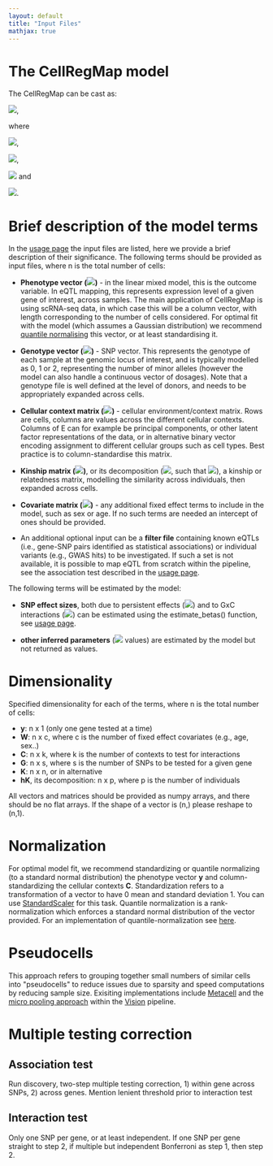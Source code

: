 ```yaml
---
layout: default
title: "Input Files"
mathjax: true
---
```


# The CellRegMap model

The CellRegMap can be cast as:

<img src="https://render.githubusercontent.com/render/math?math=y = W\alpha %2B g\beta_G %2B g \odot \beta_{GxC} %2B c %2B u %2B \epsilon">,

where 

<img src="https://render.githubusercontent.com/render/math?math=\beta_{GxC} \sim \mathcal{N} (0, \sigma^2_{GxC}CC^T)">,

<img src="https://render.githubusercontent.com/render/math?math=c \sim \mathcal{N} (0, \sigma^2_{C}CC^T)">,

<img src="https://render.githubusercontent.com/render/math?math=u \sim \mathcal{N} (0, \sigma^2_{KC}(CC^T \odot K))"> and

<img src="https://render.githubusercontent.com/render/math?math=\epsilon \sim \mathcal{N} (0, \sigma^2_n I)">.

# Brief description of the model terms

In the [usage page](https://limix.github.io/CellRegMap/usage.html) the input files are listed, here we provide a brief description of their significance. 
The following terms should be provided as input files, where n is the total number of cells:

* **Phenotype vector (<img src="https://render.githubusercontent.com/render/math?math=y">)** - in the linear mixed model, this is the outcome variable. In eQTL mapping, this represents expression level of a given gene of interest, across samples. The main application of CellRegMap is using scRNA-seq data, in which case this will be a column vector, with length corresponding to the number of cells considered. For optimal fit with the model (which assumes a Gaussian distribution) we recommend [quantile normalising](https://github.com/limix/limix/blob/master/limix/qc/_quant_gauss.py) this vector, or at least standardising it.

* **Genotype vector (<img src="https://render.githubusercontent.com/render/math?math=g">)** - SNP vector. This represents the genotype of each sample at the genomic locus of interest, and is typically modelled as 0, 1 or 2, representing the number of minor alleles (however the model can also handle a continuous vector of dosages). Note that a genotype file is well defined at the level of donors, and needs to be appropriately expanded across cells.

* **Cellular context matrix (<img src="https://render.githubusercontent.com/render/math?math=C">)** - cellular environment/context matrix. Rows are cells, columns are values across the different cellular contexts. Columns of E can for example be principal components, or other latent factor representations of the data, or in alternative binary vector encoding assignment to different cellular groups such as cell types. Best practice is to column-standardise this matrix.

* **Kinship matrix (<img src="https://render.githubusercontent.com/render/math?math=K">)**, or its decomposition (<img src="https://render.githubusercontent.com/render/math?math=hK">, such that <img src="https://render.githubusercontent.com/render/math?math=K = hK @ hK^T">), a kinship or relatedness matrix, modelling the similarity across individuals, then expanded across cells.

<!-- * **Background matrices (<img src="https://render.githubusercontent.com/render/math?math=L_i">'s)** - decomposition of the covariance matrix from the background term accounting for repeat samples. It can be shown that the covariance matrix <img src="https://render.githubusercontent.com/render/math?math=(CC^T \odot GG^T)"> can be reformulated as <img src="https://render.githubusercontent.com/render/math?math=\sum_i L_i @ L_i^T">, where <img src="https://render.githubusercontent.com/render/math?math=L_i = diag(\sqrt(\lambda_i) v_i) G">, with <img src="https://render.githubusercontent.com/render/math?math=\lambda_i, v_i"> being the eigenvalues and eigenvectors of <img src="https://render.githubusercontent.com/render/math?math=CC^T">. This decomposition allows us to never having to compute the full covariance matrices which can be extremely large, and work on their decomposed form only. A function that allows to directly compute the <img src="https://render.githubusercontent.com/render/math?math=L_i">'s values from <img src="https://render.githubusercontent.com/render/math?math=C"> and <img src="https://render.githubusercontent.com/render/math?math=G"> will be added soon. -->

* **Covariate matrix (<img src="https://render.githubusercontent.com/render/math?math=W">)** - any additional fixed effect terms to include in the model, such as sex or age. If no such terms are needed an intercept of ones should be provided.

* An additional optional input can be a **filter file** containing known eQTLs (i.e., gene-SNP pairs identified as statistical associations) or individual variants (e.g., GWAS hits) to be investigated. If such a set is not available, it is possible to map eQTL from scratch within the pipeline, see the association test described in the [usage page](https://limix.github.io/CellRegMap/usage.html).

The following terms will be estimated by the model:

* **SNP effect sizes**, both due to persistent effects (<img src="https://render.githubusercontent.com/render/math?math=\beta_G">) and to GxC interactions (<img src="https://render.githubusercontent.com/render/math?math=\beta_{GxC}">) can be estimated using the estimate_betas() function, see [usage page](https://limix.github.io/CellRegMap/usage.html).

* **other inferred parameters** (<img src="https://render.githubusercontent.com/render/math?math=\alpha, \sigma^2"> values) are estimated by the model but not returned as values.

# Dimensionality

Specified dimensionality for each of the terms, where n is the total number of cells:

* **y**: n x 1 (only one gene tested at a time)
* **W**: n x c, where c is the number of fixed effect covariates (e.g., age, sex..)
* **C**: n x k, where k is the number of contexts to test for interactions
* **G**: n x s, where s is the number of SNPs to be tested for a given gene
* **K**: n x n, or in alternative
* **hK**, its decomposition: n x p, where p is the number of individuals

All vectors and matrices should be provided as numpy arrays, and there should be no flat arrays. 
If the shape of a vector is (n,) please reshape to (n,1).

# Normalization

For optimal model fit, we recommend standardizing or quantile normalizing (to a standard normal distribution) the phenotype vector **y** and column-standardizing the cellular contexts **C**.
Standardization refers to a transformation of a vector to have 0 mean and standard deviation 1. You can use [StandardScaler](https://scikit-learn.org/stable/modules/generated/sklearn.preprocessing.StandardScaler.html) for this task.
Quantile normalization is a rank-normalization which enforces a standard normal distribution of the vector provided.
For an implementation of quantile-normalization see [here](https://github.com/limix/limix/blob/master/limix/qc/_quant_gauss.py).

# Pseudocells

This approach refers to grouping together small numbers of similar cells into "pseudocells" to reduce issues due to sparsity and speed computations by reducing sample size.
Exisiting implementations include [Metacell](https://genomebiology.biomedcentral.com/articles/10.1186/s13059-019-1812-2) and the [micro pooling approach](https://yoseflab.github.io/VISION/articles/micropooling.html) within the [Vision](https://www.nature.com/articles/s41467-019-12235-0) pipeline.

<!-- If many cells + sparse, pseudocells / metacells may be preferable - add references. -->

# Multiple testing correction

## Association test

Run discovery, two-step multiple testing correction, 1) within gene across SNPs, 2) across genes.
Mention lenient threshold prior to interaction test

## Interaction test

Only one SNP per gene, or at least independent. If one SNP per gene straight to step 2, if multiple but independent Bonferroni as step 1, then step 2.

<!-- ## Preparing input files (general guidelines) -->



 

